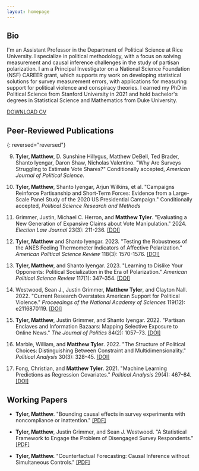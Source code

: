 ```yaml
---
layout: homepage
---
```


## Bio

I'm an Assistant Professor in the Department of Political Science at Rice University. I specialize in political methodology, with a focus on solving measurement and causal inference challenges in the study of partisan polarization. I am a Principal Investigator on a National Science Foundation (NSF) CAREER grant, which supports my work on developing statistical solutions for survey measurement errors, with applications for measuring support for political violence and conspiracy theories. I earned my PhD in Political Science from Stanford University in 2021 and hold bachelor's degrees in Statistical Science and Mathematics from Duke University.

[DOWNLOAD CV](https://www.dropbox.com/s/sm0pfjekpzdykd7/CV.pdf?dl=0)

## Peer-Reviewed Publications

{: reversed="reversed"}

9. **Tyler, Matthew**, D. Sunshine Hillygus, Matthew DeBell, Ted Brader, Shanto Iyengar, Daron Shaw, Nicholas Valentino. "Why Are Surveys Struggling to Estimate Vote Shares?" Conditionally accepted, *American Journal of Political Science*. 

8. **Tyler, Matthew**, Shanto Iyengar, Arjun Wilkins, et al. "Campaigns Reinforce Partisanship and Short-Term Forces: Evidence from a Large-Scale Panel Study of the 2020 US Presidential Campaign." Conditionally accepted, *Political Science Research and Methods*

7. Grimmer, Justin, Michael C. Herron, and **Matthew Tyler**. "Evaluating a New Generation of Expansive Claims about Vote Manipulation." 2024. *Election Law Journal* 23(3): 211-236. [[DOI]](https://doi.org/10.1089/elj.2022.0070)

6. **Tyler, Matthew** and Shanto Iyengar. 2023. "Testing the Robustness of the ANES Feeling Thermometer Indicators of Affective Polarization." *American Political Science Review* 118(3): 1570-1576. [[DOI]](https://doi.org/10.1017/S0003055423001302)

5. **Tyler, Matthew**, and Shanto Iyengar. 2023. "Learning to Dislike Your Opponents: Political Socialization in the Era of Polarization." *American Political Science Review* 117(1): 347–354. [[DOI]](https://doi.org/10.1017/S000305542200048X)

4. Westwood, Sean J., Justin Grimmer, **Matthew Tyler**, and Clayton Nall. 2022. "Current Research Overstates American Support for Political Violence." *Proceedings of the National Academy of Sciences* 119(12): e2116870119. [[DOI]](https://doi.org/10.1073/pnas.2116870119)

3. **Tyler, Matthew**, Justin Grimmer, and Shanto Iyengar. 2022. "Partisan Enclaves and Information Bazaars: Mapping Selective Exposure to Online News." *The Journal of Politics* 84(2): 1057–73. [[DOI]](https://doi.org/10.1086/716950)

2. Marble, William, and **Matthew Tyler**. 2022. "The Structure of Political Choices: Distinguishing Between Constraint and Multidimensionality." *Political Analysis* 30(3): 328–45. [[DOI]](https://doi.org/10.1017/pan.2021.3)

1. Fong, Christian, and **Matthew Tyler**. 2021. "Machine Learning Predictions as Regression Covariates." *Political Analysis* 29(4): 467–84. [[DOI]](https://doi.org/10.1017/pan.2020.38)



## Working Papers

* **Tyler, Matthew**. "Bounding causal effects in survey experiments with noncompliance or inattention." [[PDF]](https://www.dropbox.com/scl/fi/wvzcka6frejqu6c3xl8cg/Matthew_Tyler_Paper_Polmeth2025_Matthew-Tyler.pdf?rlkey=pfywiip11rg4lu23bvlsr0mx9&st=7wkj4cud&dl=0)

* **Tyler, Matthew**, Justin Grimmer, and Sean J. Westwood. "A Statistical Framework to Engage the Problem of Disengaged Survey Respondents." [[PDF]](https://www.dropbox.com/scl/fi/vzjn03skoy7sc2a088rh8/The_Dangers_of_Disengaged_Respondents.pdf?rlkey=2m0jk2kcptw5dlt43umxwbikv&dl=0)


* **Tyler, Matthew.** "Counterfactual Forecasting: Causal Inference without Simultaneous Controls." [[PDF]](https://www.dropbox.com/s/bux4klf66dh66qg/FSControls.pdf?dl=0)